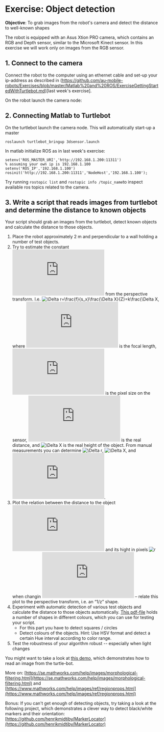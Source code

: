 # Exercise: Object detection

**Objective**: To grab images from the robot's camera and detect the distance to well-known shapes

The robot is equipped with an Asus Xtion PRO camera, which contains an RGB and Depth sensor, similar to the Microsoft Kinect sensor. In this exercise we will work only on images from the RGB sensor.

## 1. Connect to the camera
Connect the robot to the computer using an ethernet cable and set-up your ip-address as described in (https://github.com/au-mobile-robots/Exercises/blob/master/Matlab%20and%20ROS/ExerciseGettingStartedWithTurtlebot.md)[last week's exercise].

On the robot launch the camera node:


## 2. Connecting Matlab to Turtlebot
On the turtlebot launch the camera node. This will automatically start-up a master
```
roslaunch turtlebot_bringup 3dsensor.launch
```

In matlab initialize ROS as in last week's exercise:
```
setenv('ROS_MASTER_URI','http://192.168.1.200:11311')
% assuming your own ip is 192.168.1.100
setenv('ROS_IP','192.168.1.100')
rosinit('http://192.168.1.200:11311','NodeHost','192.168.1.100');
```

Try running `rostopic list` and `rostopic info /topic_name`to inspect available ros topics related to the camera.

## 3. Write a script that reads images from turtlebot and determine the distance to known objects


Your script should grab an images from the turtlebot, detect known objects and calculate the distance to those objects. 

1. Place the robot approximately 2 m and perpendicular to a wall holding a number of test objects.
2. Try to estimate the constant ![k](https://latex.codecogs.com/svg.latex?k) from the perspective transform. I.e. ![\Delta r=\frac{f}{s_x}\frac{\Delta X}{Z}=k\frac{\Delta X](https://latex.codecogs.com/svg.latex?\Large&space;\Delta%20r=\frac{f}{s_x}\frac{\Delta%20X}{Z}=k\frac{\Delta%20X}{Z}), where ![f](https://latex.codecogs.com/svg.latex?f) is the focal length, ![s](https://latex.codecogs.com/svg.latex?s_x) is the pixel size on the sensor, ![Z](https://latex.codecogs.com/svg.latex?Z) is the real distance, and ![\Delta X](https://latex.codecogs.com/svg.latex?\Delta%20X) is the real height of the object. From manual measurements you can determine ![\Delta r](https://latex.codecogs.com/svg.latex?\Delta%20r), ![\Delta X](https://latex.codecogs.com/svg.latex?\Delta%20X), and ![Z](https://latex.codecogs.com/svg.latex?Z).
3. Plot the relation between the distance to the object ![Z](https://latex.codecogs.com/svg.latex?Z) and its hight in pixels ![r](https://latex.codecogs.com/svg.latex?\Delta%20r) when changin ![Z](https://latex.codecogs.com/svg.latex?Z) – relate this plot to the perspective transform, i.e. an “1/z” shape.
4. Experiment with automatic detection of various test objects and calculate the distance to those objects automatically. [This pdf-file](shapes.pdf) holds a number of shapes in different colours, which you can use for testing your script. 
	* For this part you have to detect squares / circles
	* Detect colours of the objects. Hint: Use HSV format and detect a certain Hue interval according to color range.
5. Test the robustness of your algorithm robust -- especially when light changes


You might want to take a look at [this demo](https://github.com/au-mobile-robots/Tutorials/blob/master/read%20image%20from%20camera/demo_grabImageFromRobot.m), which demonstrates how to read an image from the turtle-bot.

More on: [https://se.mathworks.com/help/images/morphological-filtering.html](https://se.mathworks.com/help/images/morphological-filtering.html) and [https://www.mathworks.com/help/images/ref/regionprops.html](https://www.mathworks.com/help/images/ref/regionprops.html)

Bonus: If you can't get enough of detecting objects, try taking a look at the following project, which demonstrates a clever way to detect black/white markers and their orientation: [https://github.com/henrikmidtiby/MarkerLocator](https://github.com/henrikmidtiby/MarkerLocator)
